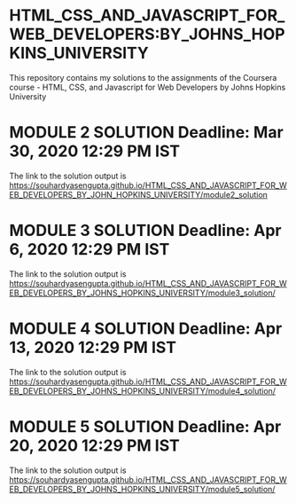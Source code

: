 # HTML_CSS_AND_JAVASCRIPT_FOR_WEB_DEVELOPERS:BY_JOHNS_HOPKINS_UNIVERSITY
This repository contains my solutions to the assignments of the Coursera course - HTML, CSS, and Javascript for Web Developers by Johns Hopkins University 

# MODULE 2 SOLUTION Deadline: Mar 30, 2020 12:29 PM IST
The link to the solution output is https://souhardyasengupta.github.io/HTML_CSS_AND_JAVASCRIPT_FOR_WEB_DEVELOPERS_BY_JOHN_HOPKINS_UNIVERSITY/module2_solution

# MODULE 3 SOLUTION Deadline: Apr 6, 2020 12:29 PM IST
The link to the solution output is 
https://souhardyasengupta.github.io/HTML_CSS_AND_JAVASCRIPT_FOR_WEB_DEVELOPERS_BY_JOHNS_HOPKINS_UNIVERSITY/module3_solution/

# MODULE 4 SOLUTION Deadline: Apr 13, 2020 12:29 PM IST
The link to the solution output is 
https://souhardyasengupta.github.io/HTML_CSS_AND_JAVASCRIPT_FOR_WEB_DEVELOPERS_BY_JOHNS_HOPKINS_UNIVERSITY/module4_solution/

# MODULE 5 SOLUTION Deadline: Apr 20, 2020 12:29 PM IST
The link to the solution output is 
https://souhardyasengupta.github.io/HTML_CSS_AND_JAVASCRIPT_FOR_WEB_DEVELOPERS_BY_JOHNS_HOPKINS_UNIVERSITY/module5_solution/

